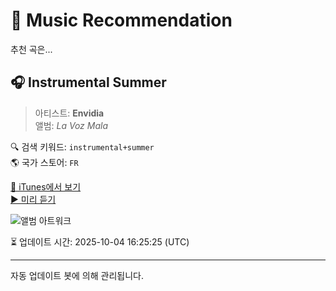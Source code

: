 
# 🎵 Music Recommendation

추천 곡은...

## 🎧 Instrumental Summer  
> 아티스트: **Envidia**  
> 앨범: _La Voz Mala_  

🔍 검색 키워드: `instrumental+summer`  
🌎 국가 스토어: `FR`

[🔗 iTunes에서 보기](https://music.apple.com/fr/album/instrumental-summer/1127793338?i=1127793808&uo=4)  
[▶️ 미리 듣기](https://audio-ssl.itunes.apple.com/itunes-assets/AudioPreview60/v4/7c/49/5d/7c495dbb-b35f-3c1e-6cd6-56bbb5fe9f1f/mzaf_2053477248726111185.plus.aac.p.m4a)

![앨범 아트워크](https://is1-ssl.mzstatic.com/image/thumb/Music60/v4/e8/f8/bc/e8f8bccf-103e-b5d3-0893-d12bfa78ce4a/190374890526.jpg/100x100bb.jpg)

⏳ 업데이트 시간: 2025-10-04 16:25:25 (UTC)

---
자동 업데이트 봇에 의해 관리됩니다.
